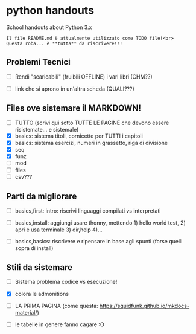 # python handouts

School handouts about Python 3.x

    Il file README.md è attualmente utilizzato come TODO file!<br>    
    Questa roba... è **tutta** da riscrivere!!!


## Problemi Tecnici

- [ ] Rendi "scaricabili" (fruibili OFFLINE) i vari libri (CHM??)
- [ ] link che si aprono in un'altra scheda (QUALI???)


## Files ove sistemare il MARKDOWN!

- [ ] TUTTO (scrivi qui sotto TUTTE LE PAGINE che devono essere risistemate... e sistemale)
- [x] basics: sistema titoli, cornicette per TUTTI i capitoli
- [x] basics: sistema esercizi, numeri in grassetto, riga di divisione
- [x] seq
- [x] funz
- [ ] mod
- [ ] files
- [ ] csv???

## Parti da migliorare

- [ ] basics,first: intro: riscrivi linguaggi compilati vs interpretati
- [ ] basics,install: aggiungi usare thonny, mettendo 1) hello world test, 2) apri e usa terminale 3) dir,help 4)... 
- [ ] basics,basics: riscrivere e ripensare in base agli spunti (forse quelli sopra di install)


## Stili da sistemare

- [ ] Sistema problema codice vs esecuzione!
- [x] colora le admonitions
- [ ] LA PRIMA PAGINA (come questa: https://squidfunk.github.io/mkdocs-material/)
- [ ] le tabelle in genere fanno cagare :O

